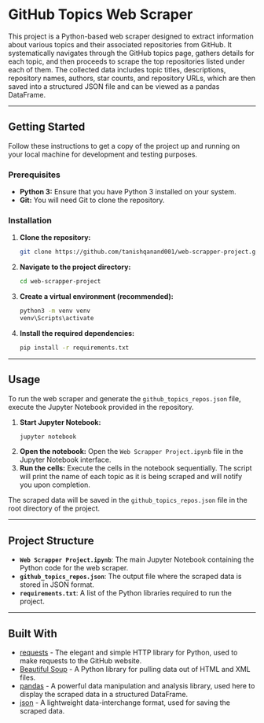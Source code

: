 # GitHub Topics Web Scraper

This project is a Python-based web scraper designed to extract information about various topics and their associated repositories from GitHub. It systematically navigates through the GitHub topics page, gathers details for each topic, and then proceeds to scrape the top repositories listed under each of them. The collected data includes topic titles, descriptions, repository names, authors, star counts, and repository URLs, which are then saved into a structured JSON file and can be viewed as a pandas DataFrame.

-----

## Getting Started

Follow these instructions to get a copy of the project up and running on your local machine for development and testing purposes.

### Prerequisites

  * **Python 3:** Ensure that you have Python 3 installed on your system.
  * **Git:** You will need Git to clone the repository.

### Installation

1.  **Clone the repository:**
    ```bash
    git clone https://github.com/tanishqanand001/web-scrapper-project.git
    ```
2.  **Navigate to the project directory:**
    ```bash
    cd web-scrapper-project
    ```
3.  **Create a virtual environment (recommended):**
    ```bash
    python3 -m venv venv
    venv\Scripts\activate
    ```
4.  **Install the required dependencies:**
    ```bash
    pip install -r requirements.txt
    ```

-----

## Usage

To run the web scraper and generate the `github_topics_repos.json` file, execute the Jupyter Notebook provided in the repository.

1.  **Start Jupyter Notebook:**
    ```bash
    jupyter notebook
    ```
2.  **Open the notebook:**
    Open the `Web Scrapper Project.ipynb` file in the Jupyter Notebook interface.
3.  **Run the cells:**
    Execute the cells in the notebook sequentially. The script will print the name of each topic as it is being scraped and will notify you upon completion.

The scraped data will be saved in the `github_topics_repos.json` file in the root directory of the project.

-----

## Project Structure

  * **`Web Scrapper Project.ipynb`**: The main Jupyter Notebook containing the Python code for the web scraper.
  * **`github_topics_repos.json`**: The output file where the scraped data is stored in JSON format.
  * **`requirements.txt`**: A list of the Python libraries required to run the project.

-----

## Built With

  * [requests](https://requests.readthedocs.io/en/latest/) - The elegant and simple HTTP library for Python, used to make requests to the GitHub website.
  * [Beautiful Soup](https://www.crummy.com/software/BeautifulSoup/bs4/doc/) - A Python library for pulling data out of HTML and XML files.
  * [pandas](https://pandas.pydata.org/docs/) - A powerful data manipulation and analysis library, used here to display the scraped data in a structured DataFrame.
  * [json](https://docs.python.org/3/library/json.html) - A lightweight data-interchange format, used for saving the scraped data.